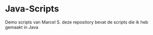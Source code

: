 # Java-Scripts

Demo scripts van Marcel S.
deze repository bevat de scripts die ik heb gemaakt in Java
